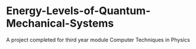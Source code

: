 # Energy-Levels-of-Quantum-Mechanical-Systems
A project completed for third year module Computer Techniques in Physics
